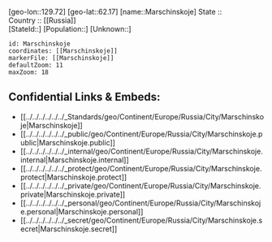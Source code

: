 ﻿---
location: [62.17,129.72] 
mapzoom: [7,12] 
mapmarker: city 
type: City
tags:
- geo/City


SpocWebEntityId: 32328
isDeleted: false
confidential: public

---
[geo-lon::129.72] 
[geo-lat::62.17] 
[name::Marschinskoje] 
State ::  
Country :: [[Russia]]  
[StateId::] 
[Population::] 
[Unknown::] 


```leaflet
id: Marschinskoje
coordinates: [[Marschinskoje]] 
markerFile: [[Marschinskoje]] 
defaultZoom: 11 
maxZoom: 18
```


## Confidential Links & Embeds: 
- [[../../../../../../_Standards/geo/Continent/Europe/Russia/City/Marschinskoje|Marschinskoje]] 
- [[../../../../../../_public/geo/Continent/Europe/Russia/City/Marschinskoje.public|Marschinskoje.public]] 
- [[../../../../../../_internal/geo/Continent/Europe/Russia/City/Marschinskoje.internal|Marschinskoje.internal]] 
- [[../../../../../../_protect/geo/Continent/Europe/Russia/City/Marschinskoje.protect|Marschinskoje.protect]] 
- [[../../../../../../_private/geo/Continent/Europe/Russia/City/Marschinskoje.private|Marschinskoje.private]] 
- [[../../../../../../_personal/geo/Continent/Europe/Russia/City/Marschinskoje.personal|Marschinskoje.personal]] 
- [[../../../../../../_secret/geo/Continent/Europe/Russia/City/Marschinskoje.secret|Marschinskoje.secret]] 
